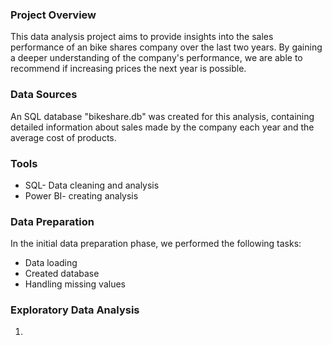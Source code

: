 ### Project Overview
This data analysis project aims to provide insights into the sales performance of an bike shares company over the last  two years. By gaining a deeper understanding of the company's performance, we are able to recommend if increasing prices the next year is possible. 

### Data Sources
An SQL database "bikeshare.db" was created for this analysis, containing detailed information about sales made by the company each year and the average cost of products.

### Tools
- SQL- Data cleaning and analysis
- Power BI- creating analysis

### Data Preparation
In the initial data preparation phase, we performed the following tasks:
- Data loading
- Created database
- Handling missing values

### Exploratory Data Analysis
1. 
